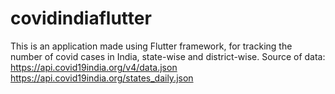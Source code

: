 # covidindiaflutter

This is an application made using Flutter framework, for tracking the number of covid cases in India, state-wise and district-wise.
Source of data:
  https://api.covid19india.org/v4/data.json
  https://api.covid19india.org/states_daily.json
